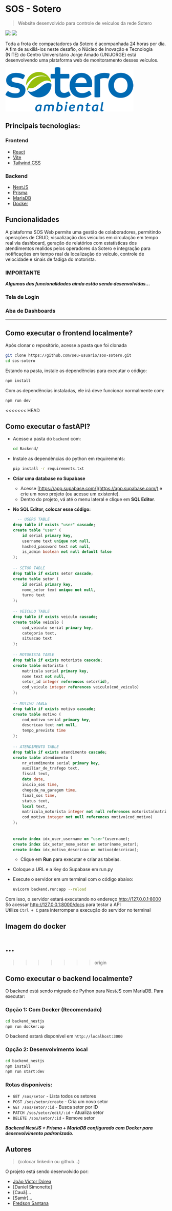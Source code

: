 # SOS - Sotero
> Website desenvolvido para controle de veículos da rede Sotero

<img src="https://img.shields.io/badge/version-0.0.0-green" /> <img src="https://img.shields.io/badge/npm-v11.4.2-orange" />

<!-- Atualização 21/09/2025: Migração MariaDB + Docker completa!  -->

Toda a frota de compactadores da Sotero é acompanhada 24 horas por dia. A fim de auxiliá-los neste desafio, o Núcleo de Inovação e Tecnologia (NITE) do Centro Universitário Jorge Amado (UNIJORGE) está desenvolvendo uma plataforma web de monitoramento desses veículos.

<img src="public/sotero.png" />  

## Principais tecnologias:

### Frontend
- [React](https://reactjs.org/)
- [Vite](https://vitejs.dev/)
- [Tailwind CSS](https://tailwindcss.com/)

### Backend
- [NestJS](https://nestjs.com/)
- [Prisma](https://www.prisma.io/)
- [MariaDB](https://mariadb.org/)
- [Docker](https://www.docker.com/)

## Funcionalidades
A plataforma SOS Web permite uma gestão de colaboradores, permitindo operações de CRUD, visualização dos veículos em circulação em tempo real via dashboard, geração de relatórios com estatísticas dos atendimentos realidos pelos operadores da Sotero e integração para notificações em tempo real da localização do veículo, controle de velocidade e sinais de fadiga do motorista.

### IMPORTANTE
**_Algumas das funcionalidades ainda estão sendo desenvolvidas..._**

### Tela de Login

### Aba de Dashboards

---
## Como executar o frontend localmente?
Após clonar o repositório, acesse a pasta que foi clonada
```bash
git clone https://github.com/seu-usuario/sos-sotero.git
cd sos-sotero
```
Estando na pasta, instale as dependências para executar o código:
```bash
npm install
```
Com as dependências instaladas, ele irá deve funcionar normalmente com:
```bash
npm run dev
```
<<<<<<< HEAD
## Como executar o fastAPI?
- Acesse a pasta do `backend` com:
  ```bash
  cd Backend/
  ```
- Instale as dependências do python em requirements:
  ```bash
  pip install -r requirements.txt
  ```
- **Criar uma database no Supabase**
  - Acesse [https://app.supabase.com/](https://app.supabase.com/) e crie um novo projeto (ou acesse um existente).
  - Dentro do projeto, vá até o menu lateral e clique em **SQL Editor**.

- **No SQL Editor, colocar esse código:**
  ```sql
    -- USERS TABLE
  drop table if exists "user" cascade;
  create table "user" (
      id serial primary key,
      username text unique not null,
      hashed_password text not null,
      is_admin boolean not null default false
  );
  
  -- SETOR TABLE
  drop table if exists setor cascade;
  create table setor (
      id serial primary key,
      nome_setor text unique not null,
      turno text
  );
  
  -- VEICULO TABLE
  drop table if exists veiculo cascade;
  create table veiculo (
      cod_veiculo serial primary key,
      categoria text,
      situacao text
  );
  
  -- MOTORISTA TABLE
  drop table if exists motorista cascade;
  create table motorista (
      matricula serial primary key,
      nome text not null,
      setor_id integer references setor(id),
      cod_veiculo integer references veiculo(cod_veiculo) 
  );
  
  -- MOTIVO TABLE
  drop table if exists motivo cascade;
  create table motivo (
      cod_motivo serial primary key,
      descricao text not null,
      tempo_previsto time
  );
  
  -- ATENDIMENTO TABLE
  drop table if exists atendimento cascade;
  create table atendimento (
      nr_atendimento serial primary key,
      auxiliar_de_trafego text,
      fiscal text,
      data date,
      inicio_sos time,
      chegada_na_garagem time,
      final_sos time,
      status text,
      local text,
      matricula_motorista integer not null references motorista(matricula),
      cod_motivo integer not null references motivo(cod_motivo)
  );
  
  
  create index idx_user_username on "user"(username);
  create index idx_setor_nome_setor on setor(nome_setor);
  create index idx_motivo_descricao on motivo(descricao);
  ```
  - Clique em **Run** para executar e criar as tabelas.

- Coloque a URL e a Key do Supabase em run.py

- Execute o servidor em um terminal com o código abaixo:
  ```bash
  uvicorn backend.run:app --reload
  ```
Com isso, o servidor estará executando no endereço http://127.0.0.1:8000  
Só acessar http://127.0.0.1:8000/docs para testar a API  
Utilize `Ctrl + C` para interromper a execução do servidor no terminal

## Imagem do docker
...
=======
>>>>>>> origin

## Como executar o backend localmente?
O backend está sendo migrado de Python para NestJS com MariaDB. Para executar:

### Opção 1: Com Docker (Recomendado)
```bash
cd backend_nestjs
npm run docker:up
```
O backend estará disponível em `http://localhost:3000`

### Opção 2: Desenvolvimento local
```bash
cd backend_nestjs
npm install
npm run start:dev
```

### Rotas disponíveis:
- `GET /sos/setor` - Lista todos os setores
- `POST /sos/setor/create` - Cria um novo setor
- `GET /sos/setor/:id` - Busca setor por ID
- `PATCH /sos/setor/edit/:id` - Atualiza setor
- `DELETE /sos/setor/:id` - Remove setor

**_Backend NestJS + Prisma + MariaDB configurado com Docker para desenvolvimento padronizado._**

## Autores
> (colocar linkedin ou github...)

O projeto está sendo desenvolvido por:
- [João Victor Dórea](https://github.com/Joao-Victor17)
- [Daniel Simonette]
- [Cauã]...
- [Samir]...
- [Fredson Santana](https://github.com/fredson0)
